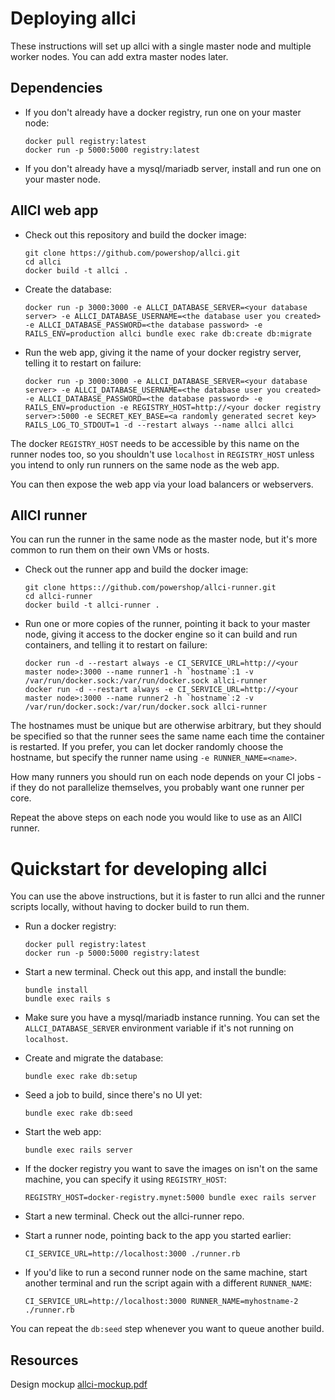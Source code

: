 # Deploying allci

These instructions will set up allci with a single master node and multiple worker nodes.  You can add extra master nodes later.

## Dependencies

* If you don't already have a docker registry, run one on your master node:

  ```
  docker pull registry:latest
  docker run -p 5000:5000 registry:latest
  ```

* If you don't already have a mysql/mariadb server, install and run one on your master node.

## AllCI web app

* Check out this repository and build the docker image:

  ```
  git clone https://github.com/powershop/allci.git
  cd allci
  docker build -t allci .
  ```

* Create the database:

  ```
  docker run -p 3000:3000 -e ALLCI_DATABASE_SERVER=<your database server> -e ALLCI_DATABASE_USERNAME=<the database user you created> -e ALLCI_DATABASE_PASSWORD=<the database password> -e RAILS_ENV=production allci bundle exec rake db:create db:migrate
  ```

* Run the web app, giving it the name of your docker registry server, telling it to restart on failure:

  ```
  docker run -p 3000:3000 -e ALLCI_DATABASE_SERVER=<your database server> -e ALLCI_DATABASE_USERNAME=<the database user you created> -e ALLCI_DATABASE_PASSWORD=<the database password> -e RAILS_ENV=production -e REGISTRY_HOST=http://<your docker registry server>:5000 -e SECRET_KEY_BASE=<a randomly generated secret key> RAILS_LOG_TO_STDOUT=1 -d --restart always --name allci allci
  ```

The docker `REGISTRY_HOST` needs to be accessible by this name on the runner nodes too, so you shouldn't use `localhost` in `REGISTRY_HOST` unless you intend to only run runners on the same node as the web app.

You can then expose the web app via your load balancers or webservers.

## AllCI runner

You can run the runner in the same node as the master node, but it's more common to run them on their own VMs or hosts.

* Check out the runner app and build the docker image:

  ```
  git clone https:://github.com/powershop/allci-runner.git
  cd allci-runner
  docker build -t allci-runner .
  ```

* Run one or more copies of the runner, pointing it back to your master node, giving it access to the docker engine so it can build and run containers, and telling it to restart on failure:

  ```
  docker run -d --restart always -e CI_SERVICE_URL=http://<your master node>:3000 --name runner1 -h `hostname`:1 -v /var/run/docker.sock:/var/run/docker.sock allci-runner
  docker run -d --restart always -e CI_SERVICE_URL=http://<your master node>:3000 --name runner2 -h `hostname`:2 -v /var/run/docker.sock:/var/run/docker.sock allci-runner
  ```

The hostnames must be unique but are otherwise arbitrary, but they should be specified so that the runner sees the same name each time the container is restarted.  If you prefer, you can let docker randomly choose the hostname, but specify the runner name using `-e RUNNER_NAME=<name>`.

How many runners you should run on each node depends on your CI jobs - if they do not parallelize themselves, you probably want one runner per core.

Repeat the above steps on each node you would like to use as an AllCI runner.

# Quickstart for developing allci

You can use the above instructions, but it is faster to run allci and the runner scripts locally, without having to docker build to run them.

* Run a docker registry:

  ```
  docker pull registry:latest
  docker run -p 5000:5000 registry:latest
  ```

* Start a new terminal.  Check out this app, and install the bundle:

  ```
  bundle install
  bundle exec rails s
  ```

* Make sure you have a mysql/mariadb instance running.  You can set the `ALLCI_DATABASE_SERVER` environment variable if it's not running on `localhost`.

* Create and migrate the database:

  ```
  bundle exec rake db:setup
  ```

* Seed a job to build, since there's no UI yet:

  ```
  bundle exec rake db:seed
  ```

* Start the web app:

  ```
  bundle exec rails server
  ```

* If the docker registry you want to save the images on isn't on the same machine, you can specify it using `REGISTRY_HOST`:

  ```
  REGISTRY_HOST=docker-registry.mynet:5000 bundle exec rails server
  ```

* Start a new terminal.  Check out the allci-runner repo.

* Start a runner node, pointing back to the app you started earlier:

  ```
  CI_SERVICE_URL=http://localhost:3000 ./runner.rb
  ```

* If you'd like to run a second runner node on the same machine, start another terminal and run the script again with a different `RUNNER_NAME`:

  ```
  CI_SERVICE_URL=http://localhost:3000 RUNNER_NAME=myhostname-2 ./runner.rb
  ```

You can repeat the `db:seed` step whenever you want to queue another build.


## Resources

Design mockup [allci-mockup.pdf](./allci-mockup.pdf)
